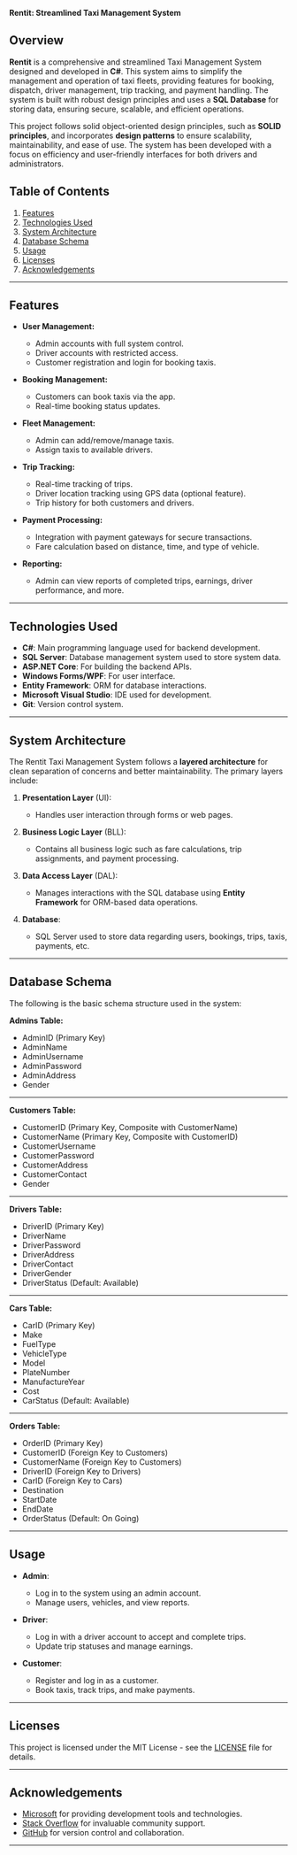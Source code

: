 **Rentit: Streamlined Taxi Management System**

## Overview

**Rentit** is a comprehensive and streamlined Taxi Management System designed and developed in **C#**. This system aims to simplify the management and operation of taxi fleets, providing features for booking, dispatch, driver management, trip tracking, and payment handling. The system is built with robust design principles and uses a **SQL Database** for storing data, ensuring secure, scalable, and efficient operations.

This project follows solid object-oriented design principles, such as **SOLID principles**, and incorporates **design patterns** to ensure scalability, maintainability, and ease of use. The system has been developed with a focus on efficiency and user-friendly interfaces for both drivers and administrators.

## Table of Contents

1. [Features](#features)
2. [Technologies Used](#technologies-used)
3. [System Architecture](#system-architecture)
4. [Database Schema](#database-schema)
5. [Usage](#usage)
6. [Licenses](#licenses)
7. [Acknowledgements](#acknowledgements)

---

## Features

- **User Management:**
  - Admin accounts with full system control.
  - Driver accounts with restricted access.
  - Customer registration and login for booking taxis.
  
- **Booking Management:**
  - Customers can book taxis via the app.
  - Real-time booking status updates.
  
- **Fleet Management:**
  - Admin can add/remove/manage taxis.
  - Assign taxis to available drivers.
  
- **Trip Tracking:**
  - Real-time tracking of trips.
  - Driver location tracking using GPS data (optional feature).
  - Trip history for both customers and drivers.
  
- **Payment Processing:**
  - Integration with payment gateways for secure transactions.
  - Fare calculation based on distance, time, and type of vehicle.
  
- **Reporting:**
  - Admin can view reports of completed trips, earnings, driver performance, and more.

---

## Technologies Used

- **C#**: Main programming language used for backend development.
- **SQL Server**: Database management system used to store system data.
- **ASP.NET Core**: For building the backend APIs.
- **Windows Forms/WPF**: For user interface.
- **Entity Framework**: ORM for database interactions.
- **Microsoft Visual Studio**: IDE used for development.
- **Git**: Version control system.

---

## System Architecture

The Rentit Taxi Management System follows a **layered architecture** for clean separation of concerns and better maintainability. The primary layers include:

1. **Presentation Layer** (UI):
   - Handles user interaction through forms or web pages.
   
2. **Business Logic Layer** (BLL):
   - Contains all business logic such as fare calculations, trip assignments, and payment processing.
   
3. **Data Access Layer** (DAL):
   - Manages interactions with the SQL database using **Entity Framework** for ORM-based data operations.

4. **Database**:
   - SQL Server used to store data regarding users, bookings, trips, taxis, payments, etc.

---

## Database Schema

The following is the basic schema structure used in the system:

**Admins Table:**

- AdminID (Primary Key)  
- AdminName  
- AdminUsername  
- AdminPassword  
- AdminAddress  
- Gender  

---

**Customers Table:**

- CustomerID (Primary Key, Composite with CustomerName)  
- CustomerName (Primary Key, Composite with CustomerID)  
- CustomerUsername  
- CustomerPassword  
- CustomerAddress  
- CustomerContact  
- Gender  

---

**Drivers Table:**

- DriverID (Primary Key)  
- DriverName  
- DriverPassword  
- DriverAddress  
- DriverContact  
- DriverGender  
- DriverStatus (Default: Available)  

---

**Cars Table:**

- CarID (Primary Key)  
- Make  
- FuelType  
- VehicleType  
- Model  
- PlateNumber  
- ManufactureYear  
- Cost  
- CarStatus (Default: Available)  

---

**Orders Table:**

- OrderID (Primary Key)  
- CustomerID (Foreign Key to Customers)  
- CustomerName (Foreign Key to Customers)  
- DriverID (Foreign Key to Drivers)  
- CarID (Foreign Key to Cars)  
- Destination  
- StartDate  
- EndDate  
- OrderStatus (Default: On Going)  

---

## Usage

- **Admin**: 
  - Log in to the system using an admin account.
  - Manage users, vehicles, and view reports.

- **Driver**: 
  - Log in with a driver account to accept and complete trips.
  - Update trip statuses and manage earnings.

- **Customer**: 
  - Register and log in as a customer.
  - Book taxis, track trips, and make payments.

---

## Licenses

This project is licensed under the MIT License - see the [LICENSE](LICENSE) file for details.

---

## Acknowledgements

- [Microsoft](https://www.microsoft.com) for providing development tools and technologies.
- [Stack Overflow](https://stackoverflow.com) for invaluable community support.
- [GitHub](https://github.com) for version control and collaboration.

---
